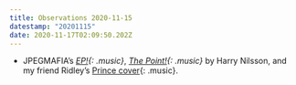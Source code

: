 ```yaml
---
title: Observations 2020-11-15
datestamp: "20201115"
date: 2020-11-17T02:09:50.202Z
---
```

- JPEGMAFIA’s *[EP!](https://jpegmafia.bandcamp.com/album/ep){: .music}*, *[The Point!](https://www.youtube.com/playlist?list=OLAK5uy_laUcPnw7sYz3RrdKMNV1Zq4uFRsVSHJVo){: .music}* by Harry Nilsson, and my friend Ridley’s [Prince cover](https://poormoi.bandcamp.com/album/covers){: .music}.
